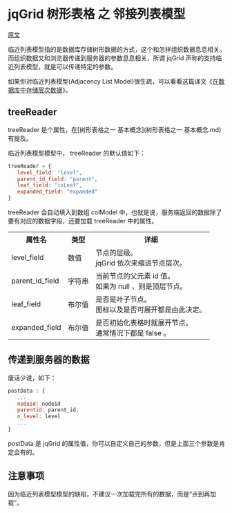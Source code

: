 # jqGrid 树形表格 之 邻接列表模型

[原文](http://www.trirand.com/jqgridwiki/doku.php?id=wiki:adjacency_model)

临近列表模型指的是数据库存储树形数据的方式，这个和怎样组织数据息息相关。
而组织数据又和浏览器传递到服务器的参数息息相关，所谓 jqGrid 声称的支持临近列表模型，就是可以传递特定的参数。

如果你对临近列表模型(Adjacency List Model)很生疏，可以看看这篇译文《[在数据库中存储层次数据](http://www.360doc.com/content/05/1215/11/3500_44502.shtml)》。

## treeReader

treeReader 是个属性，在[树形表格之一 基本概念](树形表格之一 基本概念.md) 有提及。

临近列表模型模型中， treeReader 的默认值如下：

```js
treeReader = {
   level_field: "level",
   parent_id_field: "parent",
   leaf_field: "isLeaf",
   expanded_field: "expanded"
}
```

treeReader 会自动填入到数组 colModel 中，也就是说，服务端返回的数据除了要有对应的数据字段，还要加载 treeReader 中的属性。

<table>
    <tr>
        <th>属性名</th>
        <th>类型</th>
        <th>详细</th>
    </tr>
    <tr>
        <td>level_field</td>
        <td>数值</td>
        <td>
            节点的层级。 <br />
            jqGrid 依次来缩进节点层次。
        </td>
    </tr>
    <tr>
        <td>parent_id_field</td>
        <td>字符串</td>
        <td>当前节点的父元素 id 值。 <br />
            如果为 null ，则是顶层节点。
        </td>
    </tr>
    <tr>
        <td>leaf_field</td>
        <td>布尔值</td>
        <td>
            是否是叶子节点。 <br />
            图标以及是否可展开都是由此决定。
        </td>
    </tr>
    <tr>
        <td>expanded_field</td>
        <td>布尔值</td>
        <td>
            是否初始化表格时就展开节点。 <br />
            通常情况下都是 false 。
        </td>
    </tr>
</table>

## 传递到服务器的数据

废话少说，如下：

```js
postData : {
   ...
   nodeid: nodeid
   parentid: parent_id,
   n_level: level   
   ...
}
```

postData 是 jqGrid 的属性值，你可以自定义自己的参数，但是上面三个参数是肯定会有的。


## 注意事项

因为临近列表模型模型的缺陷，不建议一次加载完所有的数据，而是“点到再加载”。